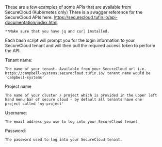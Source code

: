 These are a few examples of some APIs that are available from SecureCloud (Kubernetes only)
There is a swagger reference for the SecureCloud APIs here. https://securecloud.tufin.io/api-documentation/index.html

    **Make sure that you have jq and curl installed.

Each bash script will prompt you for the login information to your SecureCloud tenant and will then pull the required access token to perform the API.

Tenant name:

    The name of your tenant. Available from your SecureCloud url i.e. https://campbell-systems.securecloud.tufin.io/ tenant name would be 'campbell-systems'

Project name

    The name of your cluster / project which is provided in the upper left hand menu bar of secure cloud - by default all tenants have one project called 'my-project'

Username: 

    The email address you use to log into your SecureCloud tenant

Password:

    The password used to log into your SecureCloud tenant.
